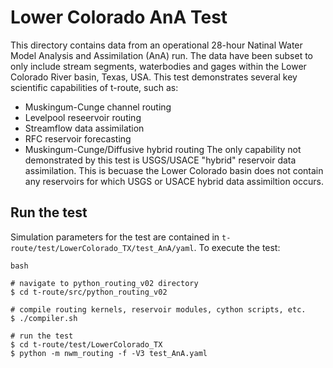 # Lower Colorado AnA Test
This directory contains data from an operational 28-hour Natinal Water Model Analysis and Assimilation (AnA) run. The data have been subset to only include stream segments, waterbodies and gages within the Lower Colorado River basin, Texas, USA. This test demonstrates several key scientific capabilities of t-route, such as:
- Muskingum-Cunge channel routing
- Levelpool reseervoir routing
- Streamflow data assimilation
- RFC reservoir forecasting
- Muskingum-Cunge/Diffusive hybrid routing
The only capability not demonstrated by this test is USGS/USACE "hybrid" reservoir data assimilation. This is becuase the Lower Colorado basin does not contain any reservoirs for which USGS or USACE hybrid data assimiltion occurs. 

## Run the test
Simulation parameters for the test are contained in `t-route/test/LowerColorado_TX/test_AnA/yaml`. To execute the test:

```
bash

# navigate to python_routing_v02 directory
$ cd t-route/src/python_routing_v02

# compile routing kernels, reservoir modules, cython scripts, etc.
$ ./compiler.sh

# run the test
$ cd t-route/test/LowerColorado_TX
$ python -m nwm_routing -f -V3 test_AnA.yaml

```